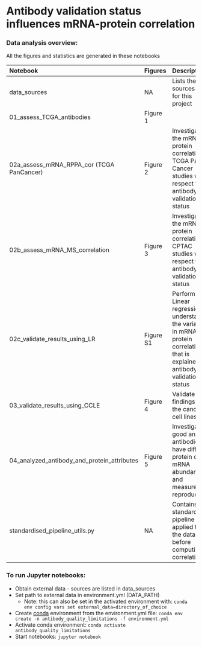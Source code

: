 # Antibody validation status  influences mRNA-protein correlation #


### Data analysis overview:
     
All the figures and statistics are generated in these notebooks
        
Notebook                           | Figures        | Description           |
:---------------------------------------------|:-------------  |:----------------------|
data_sources                                | NA        | Lists the data sources used for this project |
01_assess_TCGA_antibodies                   | Figure 1  |  |
02a_assess_mRNA_RPPA_cor (TCGA PanCancer)   | Figure 2  | Investigate the mRNA-protein correlation for TCGA Pan-Cancer studies with respect to antibody validation status |
02b_assess_mRNA_MS_correlation              | Figure 3  | Investigate the mRNA-protein correlation for CPTAC studies with respect to antibody validation status |
02c_validate_results_using_LR               | Figure S1 | Perform Linear regression to understand the variance in mRNA-protein correlation that is explained by antibody validation status |
03_validate_results_using_CCLE              | Figure 4  | Validate the findings using the cancer cell lines data |
04_analyzed_antibody_and_protein_attributes | Figure 5  | Investigate if good and bad antibodies have differing protein or mRNA abundance and measurement reproducibility|
standardised_pipeline_utils.py              | NA        | Contains standardised pipeline applied to all the data before computing correlation |


### To run Jupyter notebooks:
* Obtain external data - sources are listed in data_sources
* Set path to external data in environment.yml (DATA_PATH)
  * Note: this can also be set in the activated environment with: `conda env config vars set external_data=directory_of_choice`
* Create [conda](https://conda.io/projects/conda/en/latest/user-guide/tasks/manage-environments.html#creating-an-environment-from-an-environment-yml-file) environment from the environment.yml file: `conda env create -n antibody_quality_limitations -f environment.yml`
* Activate conda environment: `conda activate antibody_quality_limitations`
* Start notebooks: `jupyter notebook`
